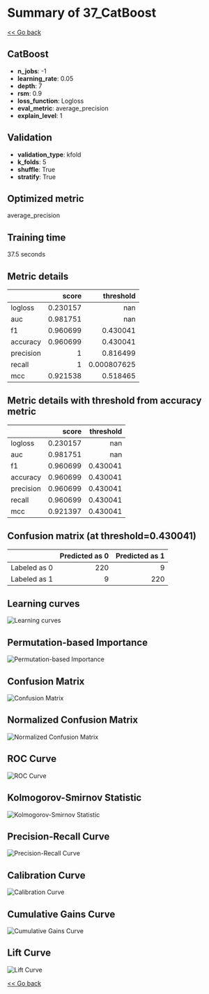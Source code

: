 # Summary of 37_CatBoost

[<< Go back](../README.md)


## CatBoost
- **n_jobs**: -1
- **learning_rate**: 0.05
- **depth**: 7
- **rsm**: 0.9
- **loss_function**: Logloss
- **eval_metric**: average_precision
- **explain_level**: 1

## Validation
 - **validation_type**: kfold
 - **k_folds**: 5
 - **shuffle**: True
 - **stratify**: True

## Optimized metric
average_precision

## Training time

37.5 seconds

## Metric details
|           |    score |     threshold |
|:----------|---------:|--------------:|
| logloss   | 0.230157 | nan           |
| auc       | 0.981751 | nan           |
| f1        | 0.960699 |   0.430041    |
| accuracy  | 0.960699 |   0.430041    |
| precision | 1        |   0.816499    |
| recall    | 1        |   0.000807625 |
| mcc       | 0.921538 |   0.518465    |


## Metric details with threshold from accuracy metric
|           |    score |   threshold |
|:----------|---------:|------------:|
| logloss   | 0.230157 |  nan        |
| auc       | 0.981751 |  nan        |
| f1        | 0.960699 |    0.430041 |
| accuracy  | 0.960699 |    0.430041 |
| precision | 0.960699 |    0.430041 |
| recall    | 0.960699 |    0.430041 |
| mcc       | 0.921397 |    0.430041 |


## Confusion matrix (at threshold=0.430041)
|              |   Predicted as 0 |   Predicted as 1 |
|:-------------|-----------------:|-----------------:|
| Labeled as 0 |              220 |                9 |
| Labeled as 1 |                9 |              220 |

## Learning curves
![Learning curves](learning_curves.png)

## Permutation-based Importance
![Permutation-based Importance](permutation_importance.png)
## Confusion Matrix

![Confusion Matrix](confusion_matrix.png)


## Normalized Confusion Matrix

![Normalized Confusion Matrix](confusion_matrix_normalized.png)


## ROC Curve

![ROC Curve](roc_curve.png)


## Kolmogorov-Smirnov Statistic

![Kolmogorov-Smirnov Statistic](ks_statistic.png)


## Precision-Recall Curve

![Precision-Recall Curve](precision_recall_curve.png)


## Calibration Curve

![Calibration Curve](calibration_curve_curve.png)


## Cumulative Gains Curve

![Cumulative Gains Curve](cumulative_gains_curve.png)


## Lift Curve

![Lift Curve](lift_curve.png)



[<< Go back](../README.md)
